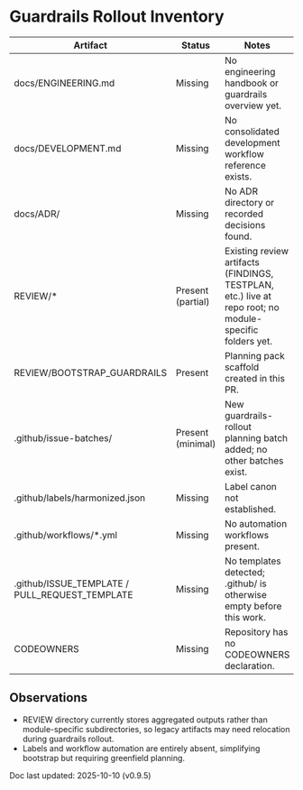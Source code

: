 # Guardrails Rollout Inventory

| Artifact | Status | Notes |
| --- | --- | --- |
| docs/ENGINEERING.md | Missing | No engineering handbook or guardrails overview yet. |
| docs/DEVELOPMENT.md | Missing | No consolidated development workflow reference exists. |
| docs/ADR/ | Missing | No ADR directory or recorded decisions found. |
| REVIEW/* | Present (partial) | Existing review artifacts (FINDINGS, TESTPLAN, etc.) live at repo root; no module-specific folders yet. |
| REVIEW/BOOTSTRAP_GUARDRAILS | Present | Planning pack scaffold created in this PR. |
| .github/issue-batches/ | Present (minimal) | New guardrails-rollout planning batch added; no other batches exist. |
| .github/labels/harmonized.json | Missing | Label canon not established. |
| .github/workflows/*.yml | Missing | No automation workflows present. |
| .github/ISSUE_TEMPLATE / PULL_REQUEST_TEMPLATE | Missing | No templates detected; .github/ is otherwise empty before this work. |
| CODEOWNERS | Missing | Repository has no CODEOWNERS declaration. |

## Observations
- REVIEW directory currently stores aggregated outputs rather than module-specific subdirectories, so legacy artifacts may need relocation during guardrails rollout.
- Labels and workflow automation are entirely absent, simplifying bootstrap but requiring greenfield planning.

Doc last updated: 2025-10-10 (v0.9.5)
